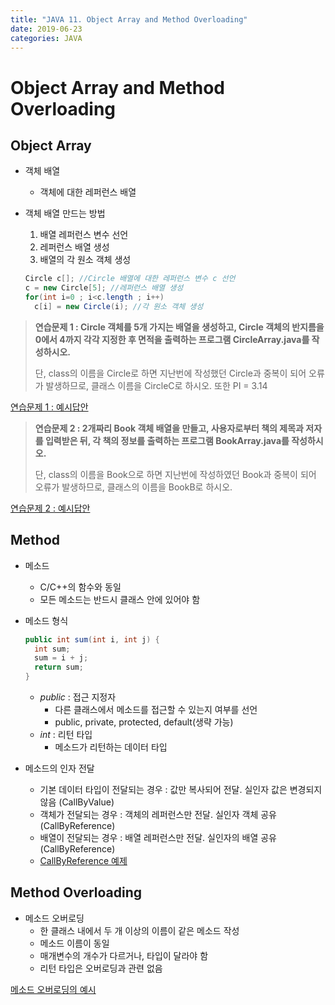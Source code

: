 ```yaml
---
title: "JAVA 11. Object Array and Method Overloading"
date: 2019-06-23
categories: JAVA
---
```


# Object Array and Method Overloading

## Object Array

* 객체 배열
  * 객체에 대한 레퍼런스 배열
* 객체 배열 만드는 방법
  1. 배열 레퍼런스 변수 선언
  2. 레퍼런스 배열 생성
  3. 배열의 각 원소 객체 생성
  
  ~~~java
  Circle c[]; //Circle 배열에 대한 레퍼런스 변수 c 선언
  c = new Circle[5]; //레퍼런스 배열 생성
  for(int i=0 ; i<c.length ; i++)
    c[i] = new Circle(i); //각 원소 객체 생성
  ~~~
  
> **연습문제 1 : Circle 객체를 5개 가지는 배열을 생성하고, Circle 객체의 반지름을 0에서 4까지 각각 지정한 후 면적을 출력하는 프로그램 CircleArray.java를 작성하시오.**
>
> 단, class의 이름을 Circle로 하면 지난번에 작성했던 Circle과 중복이 되어 오류가 발생하므로, 클래스 이름을 CircleC로 하시오. 또한 PI = 3.14

[연습문제 1 : 예시답안](https://github.com/DetegiCE/JavaStudy/blob/master/chapter4/CircleArray.java)


> **연습문제 2 : 2개짜리 Book 객체 배열을 만들고, 사용자로부터 책의 제목과 저자를 입력받은 뒤, 각 책의 정보를 출력하는 프로그램 BookArray.java를 작성하시오.**
>
> 단, class의 이름을 Book으로 하면 지난번에 작성하였던 Book과 중복이 되어 오류가 발생하므로, 클래스의 이름을 BookB로 하시오.

[연습문제 2 : 예시답안](https://github.com/DetegiCE/JavaStudy/blob/master/chapter4/BookArray.java)


## Method

* 메소드
  * C/C++의 함수와 동일
  * 모든 메소드는 반드시 클래스 안에 있어야 함
* 메소드 형식

  ~~~java
  public int sum(int i, int j) {
    int sum;
    sum = i + j;
    return sum;
  }
  ~~~
  
  * *public* : 접근 지정자
    * 다른 클래스에서 메소드를 접근할 수 있는지 여부를 선언
    * public, private, protected, default(생략 가능)
  * *int* : 리턴 타입
    * 메소드가 리턴하는 데이터 타입
    
    
* 메소드의 인자 전달
  * 기본 데이터 타입이 전달되는 경우 : 값만 복사되어 전달. 실인자 값은 변경되지 않음 (CallByValue)
  * 객체가 전달되는 경우 : 객체의 레퍼런스만 전달. 실인자 객체 공유 (CallByReference)
  * 배열이 전달되는 경우 : 배열 레퍼런스만 전달. 실인자의 배열 공유 (CallByReference)
  * [CallByReference 예제](https://github.com/DetegiCE/JavaStudy/blob/master/chapter4/ArrayParameter.java)
  

## Method Overloading

* 메소드 오버로딩
  * 한 클래스 내에서 두 개 이상의 이름이 같은 메소드 작성
  * 메소드 이름이 동일
  * 매개변수의 개수가 다르거나, 타입이 달라야 함
  * 리턴 타입은 오버로딩과 관련 없음
  
[메소드 오버로딩의 예시](https://github.com/DetegiCE/JavaStudy/blob/master/chapter4/MethodEx.java)



